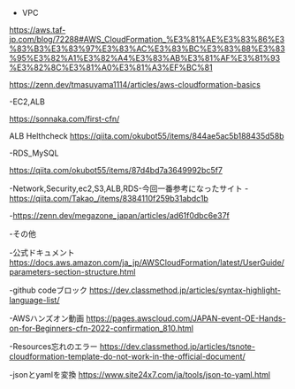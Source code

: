 - VPC

https://aws.taf-jp.com/blog/72288#AWS_CloudFormation_%E3%81%AE%E3%83%86%E3%83%B3%E3%83%97%E3%83%AC%E3%83%BC%E3%83%88%E3%83%95%E3%82%A1%E3%82%A4%E3%83%AB%E3%81%AF%E3%81%93%E3%82%8C%E3%81%A0%E3%81%A3%EF%BC%81

https://zenn.dev/tmasuyama1114/articles/aws-cloudformation-basics

-EC2,ALB

https://sonnaka.com/first-cfn/

ALB Helthcheck
https://qiita.com/okubot55/items/844ae5ac5b188435d58b

-RDS_MySQL

https://qiita.com/okubot55/items/87d4bd7a3649992bc5f7

-Network,Security,ec2,S3,ALB,RDS-今回一番参考になったサイト
-https://qiita.com/Takao_/items/8384110f259b31abdc1b


-https://zenn.dev/megazone_japan/articles/ad61f0dbc6e37f




-その他

-公式ドキュメント
https://docs.aws.amazon.com/ja_jp/AWSCloudFormation/latest/UserGuide/parameters-section-structure.html

-github codeブロック
https://dev.classmethod.jp/articles/syntax-highlight-language-list/


-AWSハンズオン動画
https://pages.awscloud.com/JAPAN-event-OE-Hands-on-for-Beginners-cfn-2022-confirmation_810.html


-Resources忘れのエラー
https://dev.classmethod.jp/articles/tsnote-cloudformation-template-do-not-work-in-the-official-document/

-jsonとyamlを変換
https://www.site24x7.com/ja/tools/json-to-yaml.html

